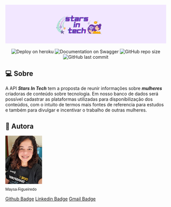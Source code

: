 <img src="assets\stars.png">

<p align="center">
  <a> 
    <href="https://stars-in-tech.herokuapp.com/"><img src="https://img.shields.io/badge/deploy-heroku.com-purple" alt="Deploy on heroku">
    <href="https://stars-in-tech.herokuapp.com/minha-rota-de-documentacao"><img src="https://img.shields.io/badge/documentation-swagger-purple" alt="Documentation on Swagger"></a>    
    <img alt="GitHub repo size" src="https://img.shields.io/github/repo-size/maysafig/stars-in-tech?color=purple">
    <img alt="GitHub last commit" src="https://img.shields.io/github/last-commit/maysafig/stars-in-tech?color=purple">
</p>

## 💻 Sobre

A API ***Stars In Tech*** tem a proposta de reunir informações sobre ***mulheres*** criadoras de conteúdo sobre tecnologia. 
Em nosso banco de dados será possível cadastrar as plataformas utilizadas para disponibilização dos conteúdos, com o intuito de termos mais fontes de referencia para estudos e também para divulgar e incentivar o trabalho de outras mulheres. 

## 🦄 Autora

[<img src="assets\maysa.totvs.jpg" width=115 ><br><sub>Maysa Figueiredo</sub>](https://github.com/maysafig)

[Github Badge](https://img.shields.io/badge/GitHub-100000?style=for-the-badge&logo=github&logoColor=white)
[Linkedin Badge](https://img.shields.io/badge/LinkedIn-0077B5?style=for-the-badge&logo=linkedin&logoColor=white&link=https://www.linkedin.com/in/maysa-figueiredo/)
[Gmail Badge](https://img.shields.io/badge/Gmail-D14836?style=for-the-badge&logo=gmail&logoColor=white&link=mailto:maysafig@gmail.com)
